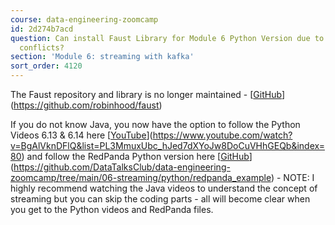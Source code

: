 ```yaml
---
course: data-engineering-zoomcamp
id: 2d274b7acd
question: Can install Faust Library for Module 6 Python Version due to dependency
  conflicts?
section: 'Module 6: streaming with kafka'
sort_order: 4120
---
```


The Faust repository and library is no longer maintained - [[GitHub](https://github.com/robinhood/faust)](https://github.com/robinhood/faust)

If you do not know Java, you now have the option to follow the Python Videos 6.13 & 6.14 here [[YouTube](https://www.youtube.com/watch?v=BgAlVknDFlQ&list=PL3MmuxUbc_hJed7dXYoJw8DoCuVHhGEQb&index=80)](https://www.youtube.com/watch?v=BgAlVknDFlQ&list=PL3MmuxUbc_hJed7dXYoJw8DoCuVHhGEQb&index=80)  and follow the RedPanda Python version here [[GitHub](https://github.com/DataTalksClub/data-engineering-zoomcamp/tree/main/06-streaming/python/redpanda_example)](https://github.com/DataTalksClub/data-engineering-zoomcamp/tree/main/06-streaming/python/redpanda_example) - NOTE: I highly recommend watching the Java videos to understand the concept of streaming but you can skip the coding parts - all will become clear when you get to the Python videos and RedPanda files.


